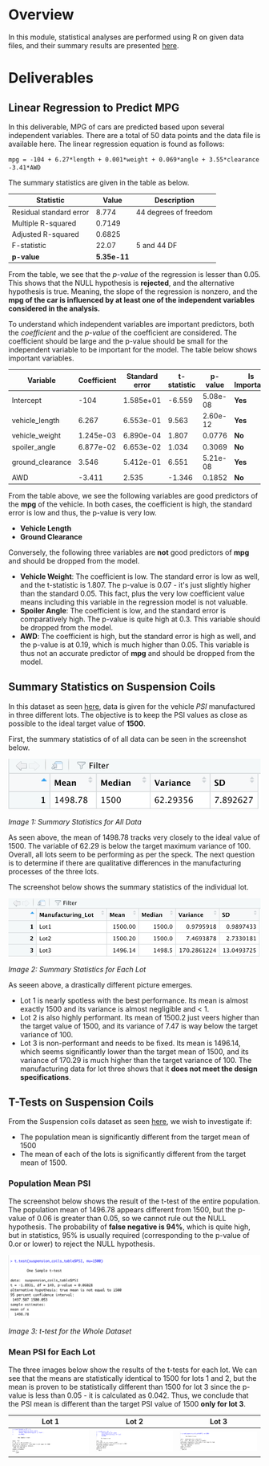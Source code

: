 # Overview

In this module, statistical analyses are performed using R on given data files, and their summary results are presented [here](MechaCar_mpg.csv).

# Deliverables

## Linear Regression to Predict MPG

In this deliverable, MPG of cars are predicted based upon several independent variables. There are a total of 50 data points and the data file is available here. The linear regression equation is found as follows:

```
mpg = -104 + 6.27*length + 0.001*weight + 0.069*angle + 3.55*clearance -3.41*AWD

```

The summary statistics are given in the table as below.

| Statistic | Value | Description |
| --------- | ----- | ----------- |
| Residual standard error | 8.774 | 44 degrees of freedom |
| Multiple R-squared | 0.7149 | |
| Adjusted R-squared | 0.6825 | |
| F-statistic | 22.07 | 5 and 44 DF |
| **p-value** | **5.35e-11** | |

From the table, we see that the *p-value* of the regression is lesser than 0.05. This shows that the NULL hypothesis is **rejected**, and the alternative hypothesis is true. Meaning, the slope of the regression is nonzero, and the **mpg of the car is influenced by at least one of the independent variables considered in the analysis.**

To understand which independent variables are important predictors, both the *coefficient* and the *p-value* of the coefficient are considered. The coefficient should be large and the p-value should be small for the independent variable to be important for the model. The table below shows important variables.

| Variable | Coefficient | Standard error | t-statistic | p-value | Is Important | 
| -------- | ----------- | -------------- | ----------- | ------- | ------------ |
| Intercept | -104 | 1.585e+01 | -6.559 | 5.08e-08 | **Yes** |
| vehicle_length | 6.267 |  6.553e-01 | 9.563 | 2.60e-12 | **Yes** |
| vehicle_weight | 1.245e-03 | 6.890e-04 | 1.807 | 0.0776 | **No** |  
| spoiler_angle | 6.877e-02 | 6.653e-02 | 1.034 | 0.3069 | **No** |   
| ground_clearance | 3.546 | 5.412e-01 | 6.551 | 5.21e-08 | **Yes** |
| AWD | -3.411 | 2.535 | -1.346 | 0.1852 | **No** |


From the table above, we see the following variables are good predictors of the **mpg** of the vehicle. In both cases, the coefficient is high, the standard error is low and thus, the p-value is very low.
* **Vehicle Length**
* **Ground Clearance**

Conversely, the following three variables are **not** good predictors of **mpg** and should be dropped from the model.
* **Vehicle Weight**: The coefficient is low. The standard error is low as well, and the t-statistic is 1.807. The p-value is 0.07 - it's just slightly higher than the standard 0.05. This fact, plus the very low coefficient value means including this variable in the regression model is not valuable.
* **Spoiler Angle**: The coefficient is low, and the standard error is comparatively high. The p-value is quite high at 0.3. This variable should be dropped from the model.
* **AWD**: The coefficient is high, but the standard error is high as well, and the p-value is at 0.19, which is much higher than 0.05. This variable is thus not an accurate predictor of **mpg** and should be dropped from the model.


## Summary Statistics on Suspension Coils

In this dataset as seen [here](Suspension_Coil.csv), data is given for the vehicle *PSI* manufactured in three different lots. The objective is to keep the PSI values as close as possible to the ideal target value of **1500**.

First, the summary statistics of of all data can be seen in the screenshot below.

![](deliverable2/img1.png)

*Image 1: Summary Statistics for All Data*

As seen above, the mean of 1498.78 tracks very closely to the ideal value of 1500. The variable of 62.29 is below the target maximum variance of 100. Overall, all lots seem to be performing as per the speck. The next question is to determine if there are qualitative differences in the manufacturing processes of the three lots.

The screenshot below shows the summary statistics of the individual lot.

![](deliverable2/img2.png)

*Image 2: Summary Statistics for Each Lot*

As seeen above, a drastically different picture emerges.

* Lot 1 is nearly spotless with the best performance. Its mean is almost exactly 1500 and its variance is almost negligible and < 1.
* Lot 2 is also highly performant. Its mean of 1500.2 just veers higher than the target value of 1500, and its variance of 7.47 is way below the target variance of 100.
* Lot 3 is non-performant and needs to be fixed. Its mean is 1496.14, which seems significantly lower than the target mean of 1500, and its variance of 170.29 is much higher than the target variance of 100. The manufacturing data for lot three shows that it **does not meet the design specifications**. 

## T-Tests on Suspension Coils

From the Suspension coils dataset as seen [here](Suspension_Coil.csv), we wish to investigate if:
* The population mean is significantly different from the target mean of 1500
* The mean of each of the lots is significantly different from the target mean of 1500.

### Population Mean PSI

The screenshot below shows the result of the t-test of the entire population. The population mean of 1496.78 appears different from 1500, but the p-value of 0.06 is greater than 0.05, so we cannot rule out the NULL hypothesis. The probability of **false negative is 94%**, which is quite high, but in statistics, 95% is usually required (corresponding to the p-value of 0.or or lower) to reject the NULL hypothesis.

![](deliverable3/img1.png)

*Image 3: t-test for the Whole Dataset*

### Mean PSI for Each Lot

The three images below show the results of the t-tests for each lot. We can see that the means are statistically identical to 1500 for lots 1 and 2, but the mean is proven to be statistically different than 1500 for lot 3 since the p-value is less than 0.05 - it is calculated as 0.042. Thus, we conclude that the PSI mean is different than the target PSI value of 1500 **only for lot 3**.

| Lot 1 | Lot 2 | Lot 3 |
| ----- | ----- | ----- |
|![](deliverable3/img2.png)|![](deliverable3/img3.png)|![](deliverable3/img1.png)|











